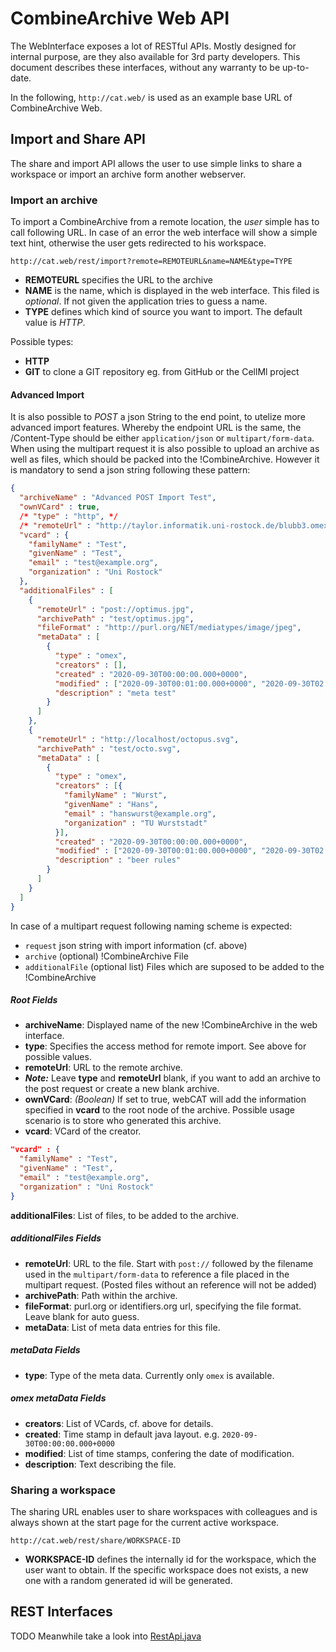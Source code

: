 CombineArchive Web API 
========================

The WebInterface exposes a lot of RESTful APIs. Mostly designed for internal purpose, are they also available for 3rd party developers. This document describes these interfaces, without any warranty to be up-to-date.

In the following, `http://cat.web/` is used as an example base URL of CombineArchive Web.

Import and Share API 
---------------------

The share and import API allows the user to use simple links to share a workspace or import an archive form another webserver.

### Import an archive 
To import a CombineArchive from a remote location, the *user* simple has to call following URL. In case of an error the web interface will show a simple text hint, otherwise the user gets redirected to his workspace. 

```
http://cat.web/rest/import?remote=REMOTEURL&name=NAME&type=TYPE
```

* **REMOTEURL** specifies the URL to the archive  
* **NAME** is the name, which is displayed in the web interface. This filed is *optional*. If not given the application tries to guess a name.  
* **TYPE** defines which kind of source you want to import. The default value is *HTTP*.

Possible types:
  - **HTTP**
  - **GIT** to clone a GIT repository eg. from GitHub or the CellMl project

#### Advanced Import 
It is also possible to *POST* a json String to the end point, to utelize more advanced import features. Whereby the endpoint URL is the same, the /Content-Type should be either `application/json` or `multipart/form-data`. When using the multipart request it is also possible to upload an archive as well as files, which should be packed into the !CombineArchive. However it is mandatory to send a json string following these pattern:

```json
{
  "archiveName" : "Advanced POST Import Test",
  "ownVCard" : true,
  /* "type" : "http", */
  /* "remoteUrl" : "http://taylor.informatik.uni-rostock.de/blubb3.omex", */
  "vcard" : {
    "familyName" : "Test",
    "givenName" : "Test",
    "email" : "test@example.org",
    "organization" : "Uni Rostock"
  },
  "additionalFiles" : [
    {
      "remoteUrl" : "post://optimus.jpg",
      "archivePath" : "test/optimus.jpg",
      "fileFormat" : "http://purl.org/NET/mediatypes/image/jpeg",
      "metaData" : [
        {
          "type" : "omex",
          "creators" : [],
          "created" : "2020-09-30T00:00:00.000+0000",
          "modified" : ["2020-09-30T00:01:00.000+0000", "2020-09-30T02:00:00.000+0000"],
          "description" : "meta test"
        }
      ]
    },
    {
      "remoteUrl" : "http://localhost/octopus.svg",
      "archivePath" : "test/octo.svg",
      "metaData" : [
        {
          "type" : "omex",
          "creators" : [{
            "familyName" : "Wurst",
            "givenName" : "Hans",
            "email" : "hanswurst@example.org",
            "organization" : "TU Wurststadt"
          }],
          "created" : "2020-09-30T00:00:00.000+0000",
          "modified" : ["2020-09-30T00:01:00.000+0000", "2020-09-30T02:00:00.000+0000"],
          "description" : "beer rules"
        }
      ]
    }
  ]
}
```

In case of a multipart request following naming scheme is expected:

* `request` json string with import information (cf. above)
* `archive` (optional) !CombineArchive File
* `additionalFile` (optional list) Files which are suposed to be added to the !CombineArchive

##### Root Fields 

* **archiveName**: Displayed name of the new !CombineArchive in the web interface.
* **type**: Specifies the access method for remote import. See above for possible values.
* **remoteUrl**: URL to the remote archive.
* ***Note:*** Leave **type** and **remoteUrl** blank, if you want to add an archive to the post request or create a new blank archive.
* **ownVCard**: *(Boolean)* If set to true, webCAT will add the information specified in **vcard** to the root node of the archive. Possible usage scenario is to store who generated this archive.
* **vcard**: VCard of the creator.

```json
"vcard" : {
  "familyName" : "Test",
  "givenName" : "Test",
  "email" : "test@example.org",
  "organization" : "Uni Rostock"
}
```

**additionalFiles**: List of files, to be added to the archive.

##### additionalFiles Fields 

* **remoteUrl**: URL to the file. Start with `post://` followed by the filename used in the `multipart/form-data` to reference a file placed in the multipart request. (Posted files without an reference will not be added) 
* **archivePath**: Path within the archive.
* **fileFormat**: purl.org or identifiers.org url, specifying the file format. Leave blank for auto guess.
* **metaData**: List of meta data entries for this file.

##### metaData Fields 

* **type**: Type of the meta data. Currently only `omex` is available.

##### omex metaData Fields 

* **creators**: List of VCards, cf. above for details.
* **created**: Time stamp in default java layout. e.g. `2020-09-30T00:00:00.000+0000`
* **modified**: List of time stamps, confering the date of modification.
* **description**: Text describing the file.

### Sharing a workspace 

The sharing URL enables user to share workspaces with colleagues and is always shown at the start page for the current active workspace.

```
http://cat.web/rest/share/WORKSPACE-ID
```

* **WORKSPACE-ID** defines the internally id for the workspace, which the user want to obtain. If the specific workspace does not exists, a new one with a random generated id will be generated.

REST Interfaces 
----------------

TODO
Meanwhile take a look into [RestApi.java](https://github.com/SemsProject/CombineArchiveWeb/blob/master/src/main/java/de/unirostock/sems/cbarchive/web/rest/RestApi.java)
